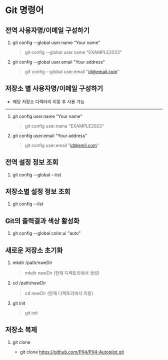 Git 명령어
=========

전역 사용자명/이메일 구성하기
--------------------------
1. git config --global user.name "Your name"
    > git config --global user.name "EXAMPLE2023"

2. git config --global user.email "Your address"
    > gif config --global user.email "id@email.com"

저장소 별 사용자명/이메일 구성하기
-------------------------------
* 해당 저장소 디렉터리 이동 후 사용 가능
-------------------------------
1. git config user.name "Your name" 
    > git config user.name "EXAMPLE2023"

2. git config user.email "Your address"
    > git config user.email "id@emil.com"
    
전역 설정 정보 조회
-----------------
1. git config --global --list

저장소별 설정 정보 조회
---------------------
1. git config --list

Git의 출력결과 색상 활성화
------------------------
1. git config --global color.ui "auto"

새로운 저장소 초기화
------------------
1. mkdir /path/nweDir
    > mkdir newDir (현재 디렉토리에서 생성)
2. cd /path/newDir
    > cd newDir (현재 디렉토리에서 이동)
3. git init
    > git init

저장소 복제
----------
1. git clone <target url>
    * git clone https://github.com/PX4/PX4-Autopilot.git

